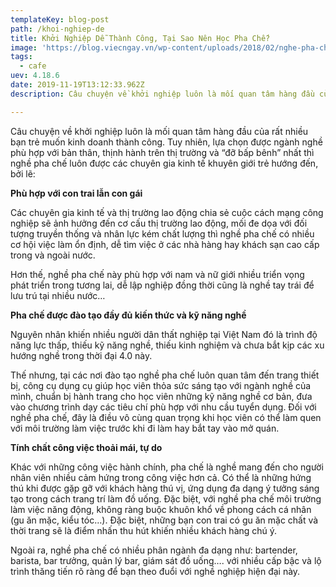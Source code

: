 ```yaml
---
templateKey: blog-post
path: /khoi-nghiep-de
title: Khởi Nghiệp Dễ Thành Công, Tại Sao Nên Học Pha Chế?
image: 'https://blog.viecngay.vn/wp-content/uploads/2018/02/nghe-pha-che-cafe.jpg' 
tags:
  - cafe
uev: 4.18.6
date: 2019-11-19T13:12:33.962Z
description: Câu chuyện về khởi nghiệp luôn là mối quan tâm hàng đầu của rất nhiều bạn trẻ muốn kinh doanh thành công.

---
```


Câu chuyện về khởi nghiệp luôn là mối quan tâm hàng đầu của rất nhiều bạn trẻ muốn kinh doanh thành công.
Tuy nhiên, lựa chọn được ngành nghề phù hợp với bản thân, thịnh hành trên thị trường và “đỡ bấp bênh” nhất thì nghề pha chế luôn được các chuyên gia kinh tế khuyên giới trẻ hướng đến, bởi lẽ:

**Phù hợp với con trai lẫn con gái**

Các chuyên gia kinh tế và thị trường lao động chia sẻ cuộc cách mạng công nghiệp sẽ ảnh hưởng đến cơ cấu thị trường lao động, mối đe dọa với đối tượng truyền thống và nhân lực kém chất lượng thì nghề pha chế có nhiều cơ hội việc làm ổn định, dễ tìm việc ở các nhà hàng hay khách sạn cao cấp trong và ngoài nước.

Hơn thế, nghề pha chế này phù hợp với nam và nữ giới nhiều triển vọng phát triển trong tương lai, dễ lập nghiệp đồng thời cũng là nghề tay trái để lưu trú tại nhiều nước…



**Pha chế được đào tạo đầy đủ kiến thức và kỹ năng nghề**

Nguyên nhân khiến nhiều người dân thất nghiệp tại Việt Nam đó là trình độ năng lực thấp, thiếu kỹ năng nghề, thiếu kinh nghiệm và chưa bắt kịp các xu hướng nghề trong thời đại 4.0 này.

Thế nhưng, tại các nơi đào tạo nghề pha chế luôn quan tâm đến trang thiết bị, công cụ dụng cụ giúp học viên thỏa sức sáng tạo với ngành nghề của mình, chuẩn bị hành trang cho học viên những kỹ năng nghề cơ bản, đưa vào chương trình dạy các tiêu chí phù hợp với nhu cầu tuyển dụng. Đối với nghề pha chế, đây là điều vô cùng quan trọng khi học viên có thể làm quen với môi trường làm việc trước khi đi làm hay bắt tay vào mở quán.

**Tính chất công việc thoải mái, tự do**

Khác với những công việc hành chính, pha chế là nghề mang đến cho người nhân viên nhiều cảm hứng trong công việc hơn cả. Có thể là những hứng thú khi được gặp gỡ với khách hàng thú vị, ứng dụng đa dạng ý tưởng sáng tạo trong cách trang trí làm đồ uống. Đặc biệt, với nghề pha chế môi trường làm việc năng động, không ràng buộc khuôn khổ về phong cách cá nhân (gu ăn mặc, kiểu tóc…). Đặc biệt, những bạn con trai có gu ăn mặc chất và thời trang sẽ là điểm nhấn thu hút khiến nhiều khách hàng chú ý.

Ngoài ra, nghề pha chế có nhiều phân ngành đa dạng như: bartender, barista, bar trưởng, quản lý bar, giám sát đồ uống…. với nhiều cấp bậc và lộ trình thăng tiến rõ ràng để bạn theo đuổi với nghề nghiệp hiện đại này.